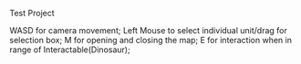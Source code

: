 Test Project

WASD for camera movement;
Left Mouse to select individual unit/drag for selection box;
M for opening and closing the map;
E for interaction when in range of Interactable(Dinosaur);

